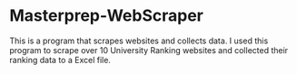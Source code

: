 # Masterprep-WebScraper

This is a program that scrapes websites and collects data.
I used this program to scrape over 10 University Ranking websites and collected their ranking data to a Excel file.
